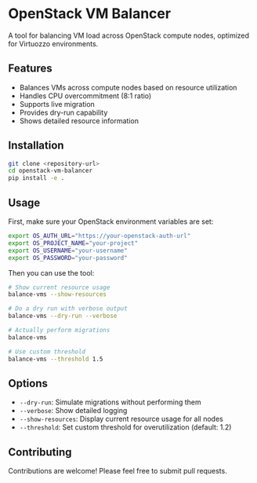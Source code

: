 # OpenStack VM Balancer

A tool for balancing VM load across OpenStack compute nodes, optimized for Virtuozzo environments.

## Features

- Balances VMs across compute nodes based on resource utilization
- Handles CPU overcommitment (8:1 ratio)
- Supports live migration
- Provides dry-run capability
- Shows detailed resource information

## Installation

```bash
git clone <repository-url>
cd openstack-vm-balancer
pip install -e .
```

## Usage

First, make sure your OpenStack environment variables are set:

```bash
export OS_AUTH_URL="https://your-openstack-auth-url"
export OS_PROJECT_NAME="your-project"
export OS_USERNAME="your-username"
export OS_PASSWORD="your-password"
```

Then you can use the tool:

```bash
# Show current resource usage
balance-vms --show-resources

# Do a dry run with verbose output
balance-vms --dry-run --verbose

# Actually perform migrations
balance-vms

# Use custom threshold
balance-vms --threshold 1.5
```

## Options

- `--dry-run`: Simulate migrations without performing them
- `--verbose`: Show detailed logging
- `--show-resources`: Display current resource usage for all nodes
- `--threshold`: Set custom threshold for overutilization (default: 1.2)

## Contributing

Contributions are welcome! Please feel free to submit pull requests.
